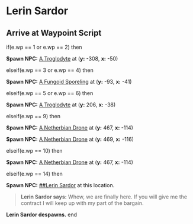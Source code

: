 # Lerin Sardor
## Arrive at Waypoint Script

if(e.wp == 1 or e.wp == 2) then


**Spawn NPC:**  [A Troglodyte](/npc/161020) at (**y:** -308, **x:** -50)

elseif(e.wp == 3 or e.wp == 4) then


**Spawn NPC:**  [A Fungoid Sporeling](/npc/161015) at (**y:** -93, **x:** -41)

elseif(e.wp == 5 or e.wp == 6) then


**Spawn NPC:**  [A Troglodyte](/npc/161020) at (**y:** 206, **x:** -38)

elseif(e.wp == 9) then


**Spawn NPC:**  [A Netherbian Drone](/npc/161004) at (**y:** 467, **x:** -114)


**Spawn NPC:**  [A Netherbian Drone](/npc/161004) at (**y:** 469, **x:** -116)

elseif(e.wp == 10) then


**Spawn NPC:**  [A Netherbian Drone](/npc/161004) at (**y:** 467, **x:** -114)



elseif(e.wp == 14) then


**Spawn NPC:**  [\#\#Lerin Sardor](/npc/161009) at this location.


>**Lerin Sardor says:** Whew, we are finally here.  If you will give me the contract I will keep up with my part of the bargain.


**Lerin Sardor despawns.**
end